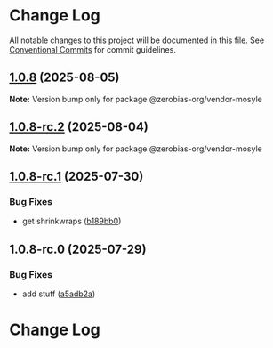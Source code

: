 # Change Log

All notable changes to this project will be documented in this file.
See [Conventional Commits](https://conventionalcommits.org) for commit guidelines.

## [1.0.8](https://github.com/zerobias-org/vendor/compare/@zerobias-org/vendor-mosyle@1.0.8-rc.2...@zerobias-org/vendor-mosyle@1.0.8) (2025-08-05)

**Note:** Version bump only for package @zerobias-org/vendor-mosyle





## [1.0.8-rc.2](https://github.com/zerobias-org/vendor/compare/@zerobias-org/vendor-mosyle@1.0.8-rc.1...@zerobias-org/vendor-mosyle@1.0.8-rc.2) (2025-08-04)

**Note:** Version bump only for package @zerobias-org/vendor-mosyle





## [1.0.8-rc.1](https://github.com/zerobias-org/vendor/compare/@zerobias-org/vendor-mosyle@1.0.8-rc.0...@zerobias-org/vendor-mosyle@1.0.8-rc.1) (2025-07-30)


### Bug Fixes

* get shrinkwraps ([b189bb0](https://github.com/zerobias-org/vendor/commit/b189bb0cf53ad66427530ccc0eab7824527942d3))





## 1.0.8-rc.0 (2025-07-29)


### Bug Fixes

* add stuff ([a5adb2a](https://github.com/zerobias-org/vendor/commit/a5adb2aecd0670c42e9077affecb6a047bf30fc6))





# Change Log
